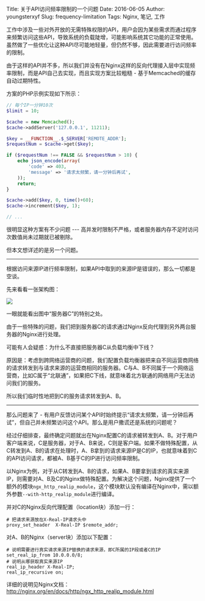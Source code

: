 Title: 关于API访问频率限制的一个问题
Date: 2016-06-05
Author: youngsterxyf
Slug: frequency-limitation
Tags: Nginx, 笔记, 工作

工作中涉及一些对外开放的无需特殊权限的API，用户会因为某些需求而通过程序来频繁访问这些API，导致系统的负载陡增，可能影响系统其它功能的正常使用。虽然做了一些优化让这种API尽可能地轻量，但仍然不够，因此需要进行访问频率的限制。

由于这样的API并不多，所以我们并没有在Nginx这样的反向代理接入层中实现频率限制，而是API自己去实现，而且实现方案比较粗糙 - 基于Memcached的缓存自动过期特性。

方案的PHP示例实现如下所示：

```php
// 每个IP一分钟10次
$limit = 10;

$cache = new Memcached();
$cache->addServer('127.0.0.1', 11211);

$key = __FUNCTION__.$_SERVER['REMOTE_ADDR'];
$requestNum = $cache->get($key);

if ($requestNum !== FALSE && $requestNum > 10) {
    echo json_encode(array(
        'code' => 403,
        'message' => '请求太频繁，请一分钟后再试',
    ));
    return;
}

$cache->add($key, 0, time()+60);
$cache->increment($key, 1);

// ...
```

很明显这种方案有不少问题 --- 高并发时限制不严格，或者服务器内存不足时访问次数值尚未过期就已被剔除。

但本文想详述的是另一个问题。

------

根据访问来源IP进行频率限制，如果API中取到的来源IP是错误的，那么一切都是空谈。

先来看看一张架构图：

![](https://raw.githubusercontent.com/youngsterxyf/youngsterxyf.github.com/master/assets/uploads/pics/api-request-limitation.png)

一眼就能看出图中“服务器C”的特别之处。

由于一些特殊的问题，我们把到服务器C的请求通过Nginx反向代理到另外两台服务器的Nginx进行处理。

可能有人会疑惑：为什么不直接把服务器C从负载均衡中下线？

原因是：考虑到跨网络运营商的问题，我们配置负载均衡器把来自不同运营商网络的请求转发到与请求来源的运营商相同的服务器。C与A、B不同属于一个网络运营商，比如C属于“北联通”，如果把C下线，就意味着北方联通的网络用户无法访问我们的服务。

所以我们临时性地把到C的服务请求转发到A、B。

------

那么问题来了 - 有用户反馈访问某个API时始终提示“请求太频繁，请一分钟后再试”，但自己并未频繁访问这个API。那么是用户撒谎还是系统的问题呢？

经过仔细排查，最终确定问题就出在Nginx配置C的请求被转发到A、B。对于用户客户端来说，C是服务器，对于A、B来说，C则是客户端。如果不做特殊配置，从C转发到A、B的请求在处理时，A、B拿到的请求来源IP是C的IP，也就意味着到C的API访问请求，都被A、B基于C的IP进行访问频率限制。

以Nginx为例，对于从C转发到A、B的请求，如果A、B要拿到请求的真实来源IP，则需要对A、B及C的Nginx做特殊配置。为解决这个问题，Nginx提供了一个额外的模块`ngx_http_realip_module`，这个模块默认没有编译在Nginx中，需以额外参数`--with-http_realip_module`进行编译。

并对C的Nginx反向代理配置（location块）添加一行：

```
# 把请求来源放在X-Real-IP请求头中
proxy_set_header  X-Real-IP $remote_addr;
```

对A、B的Nginx（server块）添加以下配置：

```
# 说明需要进行真实请求来源IP替换的请求来源，即C所属的IP段或者C的IP
set_real_ip_from 10.0.0.0/8;
# 说明从哪获取真实来源IP
real_ip_header X-Real-IP;
real_ip_recursive on;
```

详细的说明见Nginx文档：http://nginx.org/en/docs/http/ngx_http_realip_module.html

